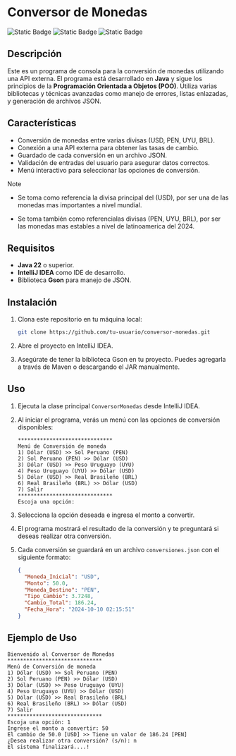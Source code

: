 # Conversor de Monedas
![Static Badge](https://img.shields.io/badge/Java-22-green?style=flat) ![Static Badge](https://img.shields.io/badge/Version-1.0.0-red?style=flat) ![Static Badge](https://img.shields.io/badge/Estado-En_Desarrollo-gold?style=flat)

## Descripción

Este es un programa de consola para la conversión de monedas utilizando una API externa. El programa está desarrollado en **Java** y sigue los principios de la **Programación Orientada a Objetos (POO)**. Utiliza varias bibliotecas y técnicas avanzadas como manejo de errores, listas enlazadas, y generación de archivos JSON.

## Características

- Conversión de monedas entre varias divisas (USD, PEN, UYU, BRL).
- Conexión a una API externa para obtener las tasas de cambio.
- Guardado de cada conversión en un archivo JSON.
- Validación de entradas del usuario para asegurar datos correctos.
- Menú interactivo para seleccionar las opciones de conversión.

> [!NOTE]
>
> - Se toma como referencia la divisa principal del (USD), por ser una de las monedas mas importantes a nivel mundial.
>
> - Se toma también como referencialas divisas (PEN, UYU, BRL), por ser las monedas mas estables a nivel de latinoamerica del 2024.

## Requisitos

- **Java 22** o superior.
- **IntelliJ IDEA** como IDE de desarrollo.
- Biblioteca **Gson** para manejo de JSON.

## Instalación

1. Clona este repositorio en tu máquina local:

   ```sh
   git clone https://github.com/tu-usuario/conversor-monedas.git
   ```

2. Abre el proyecto en IntelliJ IDEA.

3. Asegúrate de tener la biblioteca Gson en tu proyecto. Puedes agregarla a través de Maven o descargando el JAR manualmente.

## Uso

1. Ejecuta la clase principal `ConversorMonedas` desde IntelliJ IDEA.

2. Al iniciar el programa, verás un menú con las opciones de conversión disponibles:

   ```plaintext
   ******************************
   Menú de Conversión de moneda
   1) Dólar (USD) >> Sol Peruano (PEN)
   2) Sol Peruano (PEN) >> Dólar (USD)
   3) Dólar (USD) >> Peso Uruguayo (UYU)
   4) Peso Uruguayo (UYU) >> Dólar (USD)
   5) Dólar (USD) >> Real Brasileño (BRL)
   6) Real Brasileño (BRL) >> Dólar (USD)
   7) Salir
   ******************************
   Escoja una opción:
   ```

3. Selecciona la opción deseada e ingresa el monto a convertir.

4. El programa mostrará el resultado de la conversión y te preguntará si deseas realizar otra conversión.

5. Cada conversión se guardará en un archivo `conversiones.json` con el siguiente formato:
   ```json
   {
     "Moneda_Inicial": "USD",
     "Monto": 50.0,
     "Moneda_Destino": "PEN",
     "Tipo_Cambio": 3.7248,
     "Cambio_Total": 186.24,
     "Fecha_Hora": "2024-10-10 02:15:51"
   }
   ```

## Ejemplo de Uso

```plaintext
Bienvenido al Conversor de Monedas
******************************
Menú de Conversión de moneda
1) Dólar (USD) >> Sol Peruano (PEN)
2) Sol Peruano (PEN) >> Dólar (USD)
3) Dólar (USD) >> Peso Uruguayo (UYU)
4) Peso Uruguayo (UYU) >> Dólar (USD)
5) Dólar (USD) >> Real Brasileño (BRL)
6) Real Brasileño (BRL) >> Dólar (USD)
7) Salir
******************************
Escoja una opción: 1
Ingrese el monto a convertir: 50
El cambio de 50.0 [USD] >> Tiene un valor de 186.24 [PEN]
¿Desea realizar otra conversión? (s/n): n
El sistema finalizará....!
```
